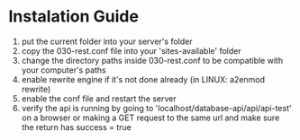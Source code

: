 # Instalation Guide
1. put the current folder into your server's folder 
2. copy the 030-rest.conf file into your 'sites-available' folder
3. change the directory paths inside 030-rest.conf to be compatible with your computer's paths
3. enable rewrite engine if it's not done already (in LINUX: a2enmod rewrite)
4. enable the conf file and restart the server
5. verify the api is running by going to 'localhost/database-api/api/api-test' on a browser or making a GET request to the same url and make sure the return has success = true 
